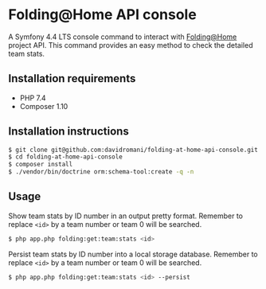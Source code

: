 Folding@Home API console
========================

A Symfony 4.4 LTS console command to interact with [Folding@Home](https://foldingathome.org) project API. This command provides an easy method to check the detailed team stats.

## Installation requirements

* PHP 7.4
* Composer 1.10

## Installation instructions

```bash
$ git clone git@github.com:davidromani/folding-at-home-api-console.git
$ cd folding-at-home-api-console
$ composer install
$ ./vendor/bin/doctrine orm:schema-tool:create -q -n
```

## Usage

Show team stats by ID number in an output pretty format. Remember to replace `<id>` by a team number or team 0 will be searched.

```bash
$ php app.php folding:get:team:stats <id>
```

Persist team stats by ID number into a local storage database. Remember to replace `<id>` by a team number or team 0 will be searched.

```bash
$ php app.php folding:get:team:stats <id> --persist
```
